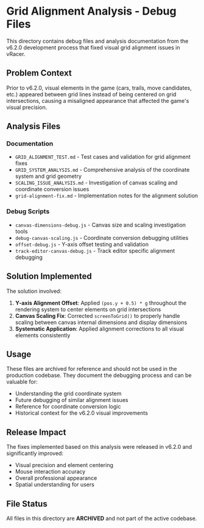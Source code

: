 # Grid Alignment Analysis - Debug Files

This directory contains debug files and analysis documentation from the v6.2.0 development process that fixed visual grid alignment issues in vRacer.

## Problem Context

Prior to v6.2.0, visual elements in the game (cars, trails, move candidates, etc.) appeared between grid lines instead of being centered on grid intersections, causing a misaligned appearance that affected the game's visual precision.

## Analysis Files

### Documentation
- `GRID_ALIGNMENT_TEST.md` - Test cases and validation for grid alignment fixes
- `GRID_SYSTEM_ANALYSIS.md` - Comprehensive analysis of the coordinate system and grid geometry
- `SCALING_ISSUE_ANALYSIS.md` - Investigation of canvas scaling and coordinate conversion issues
- `grid-alignment-fix.md` - Implementation notes for the alignment solution

### Debug Scripts
- `canvas-dimensions-debug.js` - Canvas size and scaling investigation tools
- `debug-canvas-scaling.js` - Coordinate conversion debugging utilities
- `offset-debug.js` - Y-axis offset testing and validation
- `track-editor-canvas-debug.js` - Track editor specific alignment debugging

## Solution Implemented

The solution involved:

1. **Y-axis Alignment Offset**: Applied `(pos.y + 0.5) * g` throughout the rendering system to center elements on grid intersections
2. **Canvas Scaling Fix**: Corrected `screenToGrid()` to properly handle scaling between canvas internal dimensions and display dimensions
3. **Systematic Application**: Applied alignment corrections to all visual elements consistently

## Usage

These files are archived for reference and should not be used in the production codebase. They document the debugging process and can be valuable for:

- Understanding the grid coordinate system
- Future debugging of similar alignment issues  
- Reference for coordinate conversion logic
- Historical context for the v6.2.0 visual improvements

## Release Impact

The fixes implemented based on this analysis were released in v6.2.0 and significantly improved:
- Visual precision and element centering
- Mouse interaction accuracy
- Overall professional appearance
- Spatial understanding for users

## File Status

All files in this directory are **ARCHIVED** and not part of the active codebase.